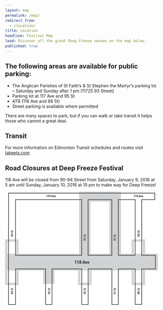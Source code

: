 ```yaml
---
layout: map
permalink: /map/
redirect_from:
  - /location/
title: Location
headline: Festival Map
lead: Discover all the great Deep Freeze venues on the map below.
published: true
---
```



<!-- Also, you can [check out the google map](http://goo.gl/maps/H2Cxk). -->

<!-- or download a copy of our program. You can find the map on pages 24-25 of the program. -->

## The following areas are available for public parking:

- The Anglican Parishes of St Faith’s & St Stephen the Martyr’s parking lot – Saturday and Sunday after 1 pm (11725 93 Street)
- Parking lot at 117 Ave and 95 St
- ATB (118 Ave and 88 St)
- Street parking is available where permitted

There are many spaces to park, but if you can walk or take transit it helps those who cannot a great deal.

## Transit

For more information on Edmonton Transit schedules and routes visit [takeets.com](http://takeets.com)

## Road Closures at Deep Freeze Festival

118 Ave will be closed from 90-94 Street from Saturday, January 9, 2016 at 5 am until Sunday, January 10, 2016 at 10 pm to make way for Deep Freeze!

![DF2014-roadclosure.png](/uploads/DF2014-roadclosure.png)
